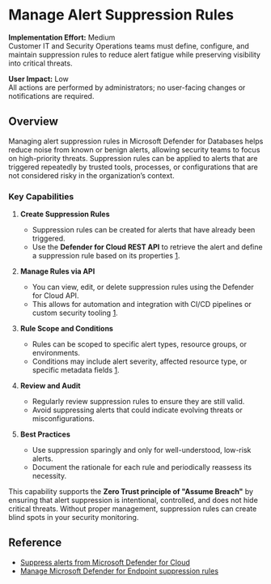 # Manage Alert Suppression Rules

**Implementation Effort:** Medium  
Customer IT and Security Operations teams must define, configure, and maintain suppression rules to reduce alert fatigue while preserving visibility into critical threats.

**User Impact:** Low  
All actions are performed by administrators; no user-facing changes or notifications are required.

## Overview

Managing alert suppression rules in Microsoft Defender for Databases helps reduce noise from known or benign alerts, allowing security teams to focus on high-priority threats. Suppression rules can be applied to alerts that are triggered repeatedly by trusted tools, processes, or configurations that are not considered risky in the organization’s context.

### Key Capabilities

1. **Create Suppression Rules**  
   - Suppression rules can be created for alerts that have already been triggered.  
   - Use the **Defender for Cloud REST API** to retrieve the alert and define a suppression rule based on its properties [1](https://learn.microsoft.com/en-us/azure/defender-for-cloud/alerts-suppression-rules).

2. **Manage Rules via API**  
   - You can view, edit, or delete suppression rules using the Defender for Cloud API.  
   - This allows for automation and integration with CI/CD pipelines or custom security tooling [1](https://learn.microsoft.com/en-us/azure/defender-for-cloud/alerts-suppression-rules).

3. **Rule Scope and Conditions**  
   - Rules can be scoped to specific alert types, resource groups, or environments.  
   - Conditions may include alert severity, affected resource type, or specific metadata fields [1](https://learn.microsoft.com/en-us/azure/defender-for-cloud/alerts-suppression-rules).

4. **Review and Audit**  
   - Regularly review suppression rules to ensure they are still valid.  
   - Avoid suppressing alerts that could indicate evolving threats or misconfigurations.

5. **Best Practices**  
   - Use suppression sparingly and only for well-understood, low-risk alerts.  
   - Document the rationale for each rule and periodically reassess its necessity.

This capability supports the **Zero Trust principle of "Assume Breach"** by ensuring that alert suppression is intentional, controlled, and does not hide critical threats. Without proper management, suppression rules can create blind spots in your security monitoring.

## Reference

- [Suppress alerts from Microsoft Defender for Cloud](https://learn.microsoft.com/en-us/azure/defender-for-cloud/alerts-suppression-rules)  
- [Manage Microsoft Defender for Endpoint suppression rules](https://learn.microsoft.com/en-us/defender-endpoint/manage-suppression-rules)
